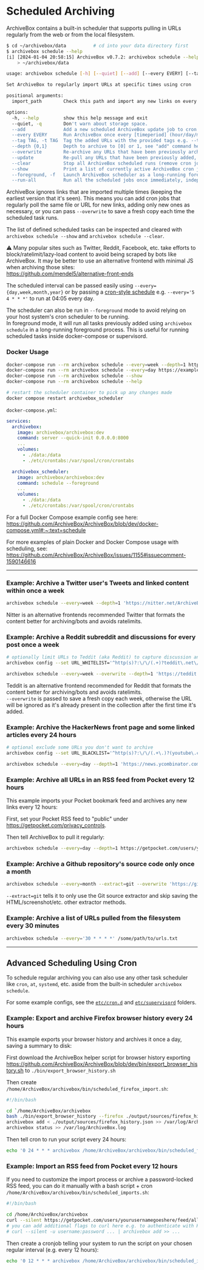 # Scheduled Archiving

ArchiveBox contains a built-in scheduler that supports pulling in URLs regularly from the web or from the local filesystem.

```bash
$ cd ~/archivebox/data          # cd into your data directory first
$ archivebox schedule --help
[i] [2024-01-04 20:58:15] ArchiveBox v0.7.2: archivebox schedule --help
    > ~/archivebox/data

usage: archivebox schedule [-h] [--quiet] [--add] [--every EVERY] [--tag TAG] [--depth {0,1}] [--overwrite] [--update] [--clear] [--show] [--foreground] [--run-all] [import_path]

Set ArchiveBox to regularly import URLs at specific times using cron

positional arguments:
  import_path        Check this path and import any new links on every run (can be either local file or remote URL)

options:
  -h, --help         show this help message and exit
  --quiet, -q        Don't warn about storage space.
  --add              Add a new scheduled ArchiveBox update job to cron
  --every EVERY      Run ArchiveBox once every [timeperiod] (hour/day/month/year or cron format e.g. "0 0 * * *")
  --tag TAG, -t TAG  Tag the added URLs with the provided tags e.g. --tag=tag1,tag2,tag3
  --depth {0,1}      Depth to archive to [0] or 1, see "add" command help for more info
  --overwrite        Re-archive any URLs that have been previously archived, overwriting existing Snapshots
  --update           Re-pull any URLs that have been previously added, as needed to fill missing ArchiveResults
  --clear            Stop all ArchiveBox scheduled runs (remove cron jobs)
  --show             Print a list of currently active ArchiveBox cron jobs
  --foreground, -f   Launch ArchiveBox scheduler as a long-running foreground task instead of using cron.
  --run-all          Run all the scheduled jobs once immediately, independent of their configured schedules, can be used together with --foreground
```

ArchiveBox ignores links that are imported multiple times (keeping the earliest version that it's seen).
This means you can add cron jobs that regularly poll the same file or URL for new links, adding only new
ones as necessary, or you can pass `--overwrite` to save a fresh copy each time the scheduled task runs.

The list of defined scheduled tasks can be inspected and cleared with `archivebox schedule --show` and `archivebox schedule --clear`.

⚠️ Many popular sites such as Twitter, Reddit, Facebook, etc. take efforts to block/ratelimit/lazy-load content to avoid being scraped by bots like ArchiveBox. It may be better to use an alternative frontend with minimal JS when archiving those sites:  
https://github.com/mendel5/alternative-front-ends

The scheduled interval can be passed easily using `--every={day,week,month,year}` or by passing a [cron-style schedule](https://crontab.guru/) e.g. `--every='5 4 * * *'` to run at 04:05 every day.

The scheduler can also be run in `--foreground` mode to avoid relying on your host system's cron scheduler to be running.  
In foreground mode, it will run all tasks previously added using `archivebox schedule` in a long-running foreground process.
This is useful for running scheduled tasks inside docker-compose or supervisord.

### Docker Usage

```bash
docker-compose run --rm archivebox schedule --every=week --depth=1 https://example.com
docker-compose run --rm archivebox schedule --every=day https://example.com
docker-compose run --rm archivebox schedule --show
docker-compose run --rm archivebox schedule --help

# restart the scheduler container to pick up any changes made
docker compose restart archivebox_scheduler
```

`docker-compose.yml`:
```yaml
services:
  archivebox:
    image: archivebox/archivebox:dev
    command: server --quick-init 0.0.0.0:8000
    ...
    volumes:
      - ./data:/data
      - ./etc/crontabs:/var/spool/cron/crontabs

  archivebox_scheduler:
    image: archivebox/archivebox:dev
    command: schedule --foreground
    ...
    volumes:
      - ./data:/data
      - ./etc/crontabs:/var/spool/cron/crontabs
```
For a full Docker Compose example config see here: https://github.com/ArchiveBox/ArchiveBox/blob/dev/docker-compose.yml#:~:text=schedule

For more examples of plain Docker and Docker Compose usage with scheduling, see: https://github.com/ArchiveBox/ArchiveBox/issues/1155#issuecomment-1590146616

---

### Example: Archive a Twitter user's Tweets and linked content within once a week

```bash
archivebox schedule --every=week --depth=1 'https://nitter.net/ArchiveBoxApp'
```

Nitter is an alternative frontends recommended Twitter that formats the content better for archiving/bots and avoids ratelimits.

### Example: Archive a Reddit subreddit and discussions for every post once a week

```bash
# optionally limit URLs to Teddit (aka Reddit) to capture discussion and user pages but not external outbound URLs
archivebox config --set URL_WHITELIST='^http(s)?:\/\/(.+)?teddit\.net\/?.*$'

archivebox schedule --every=week --overwrite --depth=1 'https://teddit.net/r/DataHoarder/'
```

Teddit is an alternative frontend recommended for Reddit that formats the content better for archiving/bots and avoids ratelimits.  
`--overwrite` is passed to save a fresh copy each week, otherwise the URL will be ignored as it's already present in the collection after the first time it's added.

### Example: Archive the HackerNews front page and some linked articles every 24 hours

```bash
# optional exclude some URLs you don't want to archive
archivebox config --set URL_BLACKLIST='^http(s)?:\/\/(.+\.)?(youtube\.com)|(amazon\.com)\/.*$'

archivebox schedule --every=day --depth=1 'https://news.ycombinator.com'
``` 

### Example: Archive all URLs in an RSS feed from Pocket every 12 hours

This example imports your Pocket bookmark feed and archives any new links every 12 hours:

First, set your Pocket RSS feed to "public" under https://getpocket.com/privacy_controls.

Then tell ArchiveBox to pull it regularly:
```bash
archivebox schedule --every=day --depth=1 https://getpocket.com/users/yourusernamegoeshere/feed/all
```

### Example: Archive a Github repository's source code only once a month

```bash
archivebox schedule --every=month --extract=git --overwrite 'https://github.com/ArchiveBox'
```
`--extract=git` tells it to only use the Git source extractor and skip saving the HTML/screenshot/etc. other extractor methods.

### Example: Archive a list of URLs pulled from the filesystem every 30 minutes

```bash
archivebox schedule --every='30 * * * *' /some/path/to/urls.txt
```

---

## Advanced Scheduling Using Cron

To schedule regular archiving you can also use any other task scheduler like `cron`, `at`, `systemd`, etc. aside from the built-in scheduler `archivebox schedule`.

For some example configs, see the [`etc/cron.d`](https://github.com/ArchiveBox/ArchiveBox/blob/master/etc/cron.d) and [`etc/supervisord`](https://github.com/ArchiveBox/ArchiveBox/blob/master/etc/supervisord) folders.

### Example: Export and archive Firefox browser history every 24 hours

This example exports your browser history and archives it once a day, saving a summary to disk:

First download the ArchiveBox helper script for browser history exporting https://github.com/ArchiveBox/ArchiveBox/blob/dev/bin/export_browser_history.sh to `./bin/export_browser_history.sh`

Then create `/home/ArchiveBox/archivebox/bin/scheduled_firefox_import.sh`:
```bash
#!/bin/bash

cd `/home/ArchiveBox/archivebox
bash ./bin/export_browser_history --firefox ./output/sources/firefox_history.json
archivebox add < ./output/sources/firefox_history.json >> /var/log/ArchiveBox.log
archivebox status >> /var/log/ArchiveBox.log
```

Then tell cron to run your script every 24 hours:
```bash
echo '0 24 * * * archivebox /home/ArchiveBox/archivebox/bin/scheduled_firefox_import.sh' > /etc/cron.d/archivebox_scheduled_firefox_import
```

### Example: Import an RSS feed from Pocket every 12 hours

If you need to customize the import process or archive a password-locked RSS feed, you can do it manually with a bash script + cron `/home/ArchiveBox/archivebox/bin/scheduled_imports.sh`:
```bash
#!/bin/bash

cd /home/ArchiveBox/archivebox
curl --silent https://getpocket.com/users/yourusernamegoeshere/feed/all | archivebox add >> /home/ArchiveBox/archivebox/logs/scheduled_imports.log
# you can add additional flags to curl here e.g. to authenticate with HTTP
# curl --silent -u username:password ... | archivebox add >> ...
```
Then create a cronjob telling your system to run the script on your chosen regular interval (e.g. every 12 hours):
```bash
echo '0 12 * * * archivebox /home/ArchiveBox/archivebox/bin/scheduled_imports.sh' > /etc/cron.d/archivebox_scheduled_imports
```
